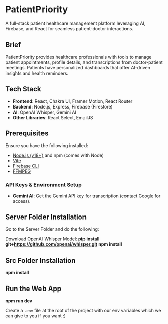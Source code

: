# PatientPriority

A full-stack patient healthcare management platform leveraging AI, Firebase, and React for seamless patient-doctor interactions.

## Brief
PatientPriority provides healthcare professionals with tools to manage patient appointments, profile details, and transcriptions from doctor-patient meetings. Patients have personalized dashboards that offer AI-driven insights and health reminders.

## Tech Stack
- **Frontend**: React, Chakra UI, Framer Motion, React Router
- **Backend**: Node.js, Express, Firebase (Firestore)
- **AI**: OpenAI Whisper, Gemini AI
- **Other Libraries**: React Select, EmailJS

## Prerequisites
Ensure you have the following installed:
- [Node.js (v18+)](https://nodejs.org/) and npm (comes with Node)
- [Vite](https://vitejs.dev/)
- [Firebase CLI](https://firebase.google.com/docs/cli)
- [FFMPEG](https://www.ffmpeg.org/download.html)
  
### API Keys & Environment Setup
- **Gemini AI**: Get the Gemini API key for transcription (contact Google for access).

## Server Folder Installation
Go to the Server Folder and do the following: 

Download OpenAI Whisper Model: **pip install git+https://github.com/openai/whisper.git**
**npm install**

## Src Folder Installation
**npm install**

## Run the Web App

**npm run dev** 


Create a `.env` file at the root of the project with our env variables which we can give to you if you want :)
